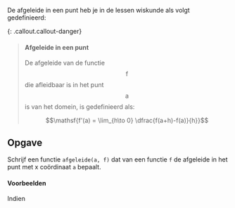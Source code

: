 De afgeleide in een punt heb je in de lessen wiskunde als volgt gedefinieerd:

{: .callout.callout-danger}
> #### Afgeleide in een punt
> De afgeleide van de functie $$\mathsf{f}$$ die afleidbaar is in het punt $$\mathsf{a}$$ is van het domein, is gedefinieerd als:
> 
> $$\mathsf{f'(a) = \lim_{h\to 0} \dfrac{f(a+h)-f(a)}{h}}$$

## Opgave

Schrijf een functie `afgeleide(a, f)` dat van een functie `f` de afgeleide in het punt met x coördinaat `a` bepaalt.

#### Voorbeelden

Indien